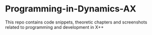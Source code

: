 # Programming-in-Dynamics-AX
This repo contains code snippets, theoretic chapters and screenshots related to programming and development in X++
